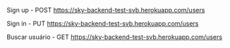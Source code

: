 Sign up - POST https://sky-backend-test-svb.herokuapp.com/users

Sign in - PUT https://sky-backend-test-svb.herokuapp.com/users

Buscar usuário - GET https://sky-backend-test-svb.herokuapp.com/users
